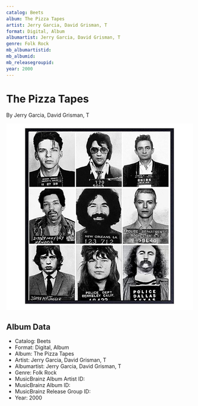 ```yaml
---
catalog: Beets
album: The Pizza Tapes
artist: Jerry Garcia, David Grisman, T
format: Digital, Album
albumartist: Jerry Garcia, David Grisman, T
genre: Folk Rock
mb_albumartistid: 
mb_albumid: 
mb_releasegroupid: 
year: 2000
---
```


# The Pizza Tapes

By Jerry Garcia, David Grisman, T

![](../../assets/beetscovers/Jerry_Garcia__David_Grisman__T-The_Pizza_Tapes.jpg)

## Album Data

- Catalog: Beets
- Format: Digital, Album
- Album: The Pizza Tapes
- Artist: Jerry Garcia, David Grisman, T
- Albumartist: Jerry Garcia, David Grisman, T
- Genre: Folk Rock
- MusicBrainz Album Artist ID: 
- MusicBrainz Album ID: 
- MusicBrainz Release Group ID: 
- Year: 2000

